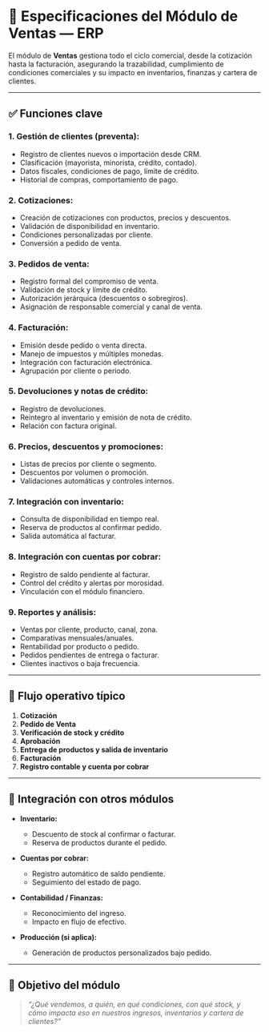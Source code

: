 
# 🧾 Especificaciones del Módulo de Ventas — ERP

El módulo de **Ventas** gestiona todo el ciclo comercial, desde la cotización hasta la facturación, asegurando la trazabilidad, cumplimiento de condiciones comerciales y su impacto en inventarios, finanzas y cartera de clientes.

---

## ✅ Funciones clave

### 1. Gestión de clientes (preventa):
- Registro de clientes nuevos o importación desde CRM.
- Clasificación (mayorista, minorista, crédito, contado).
- Datos fiscales, condiciones de pago, límite de crédito.
- Historial de compras, comportamiento de pago.

### 2. Cotizaciones:
- Creación de cotizaciones con productos, precios y descuentos.
- Validación de disponibilidad en inventario.
- Condiciones personalizadas por cliente.
- Conversión a pedido de venta.

### 3. Pedidos de venta:
- Registro formal del compromiso de venta.
- Validación de stock y límite de crédito.
- Autorización jerárquica (descuentos o sobregiros).
- Asignación de responsable comercial y canal de venta.

### 4. Facturación:
- Emisión desde pedido o venta directa.
- Manejo de impuestos y múltiples monedas.
- Integración con facturación electrónica.
- Agrupación por cliente o periodo.

### 5. Devoluciones y notas de crédito:
- Registro de devoluciones.
- Reintegro al inventario y emisión de nota de crédito.
- Relación con factura original.

### 6. Precios, descuentos y promociones:
- Listas de precios por cliente o segmento.
- Descuentos por volumen o promoción.
- Validaciones automáticas y controles internos.

### 7. Integración con inventario:
- Consulta de disponibilidad en tiempo real.
- Reserva de productos al confirmar pedido.
- Salida automática al facturar.

### 8. Integración con cuentas por cobrar:
- Registro de saldo pendiente al facturar.
- Control del crédito y alertas por morosidad.
- Vinculación con el módulo financiero.

### 9. Reportes y análisis:
- Ventas por cliente, producto, canal, zona.
- Comparativas mensuales/anuales.
- Rentabilidad por producto o pedido.
- Pedidos pendientes de entrega o facturar.
- Clientes inactivos o baja frecuencia.

---

## 🔄 Flujo operativo típico

1. **Cotización**  
2. **Pedido de Venta**  
3. **Verificación de stock y crédito**  
4. **Aprobación**  
5. **Entrega de productos y salida de inventario**  
6. **Facturación**  
7. **Registro contable y cuenta por cobrar**

---

## 🔁 Integración con otros módulos

- **Inventario:**
  - Descuento de stock al confirmar o facturar.
  - Reserva de productos durante el pedido.

- **Cuentas por cobrar:**
  - Registro automático de saldo pendiente.
  - Seguimiento del estado de pago.

- **Contabilidad / Finanzas:**
  - Reconocimiento del ingreso.
  - Impacto en flujo de efectivo.

- **Producción (si aplica):**
  - Generación de productos personalizados bajo pedido.

---

## 🎯 Objetivo del módulo

> _“¿Qué vendemos, a quién, en qué condiciones, con qué stock, y cómo impacta eso en nuestros ingresos, inventarios y cartera de clientes?”_
